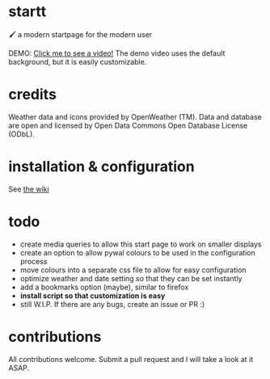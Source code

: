 # startt
🖌️ a modern startpage for the modern user

DEMO: [Click me to see a video!](https://youtu.be/iPPyv6LB14M)
The demo video uses the default background, but it is easily customizable.

# credits
Weather data and icons provided by OpenWeather (TM). Data and database are open and licensed by Open Data Commons Open Database 
License (ODbL).

# installation & configuration
See [the wiki](https://github.com/Delected/startt/wiki)

# todo
- create media queries to allow this start page to work on smaller displays
- create an option to allow pywal colours to be used in the configuration process
- move colours into a separate css file to allow for easy configuration
- optimize weather and date setting so that they can be set instantly
- add a bookmarks option (maybe), similar to firefox
- **install script so that customization is easy**
- still W.I.P. If there are any bugs, create an issue or PR :)

# contributions
All contributions welcome. Submit a pull request and I will take a look at it ASAP.
